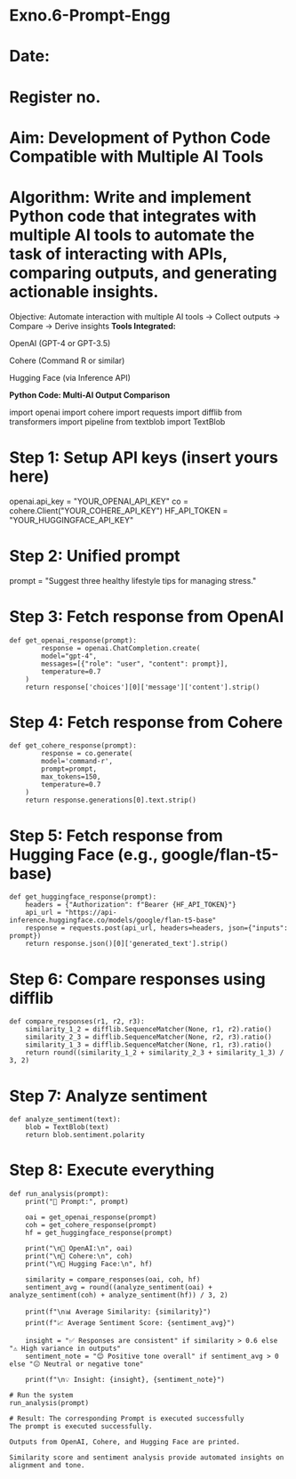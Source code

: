 # Exno.6-Prompt-Engg
# Date:
# Register no.
# Aim: Development of Python Code Compatible with Multiple AI Tools

# Algorithm: Write and implement Python code that integrates with multiple AI tools to automate the task of interacting with APIs, comparing outputs, and generating actionable insights.

Objective: Automate interaction with multiple AI tools → Collect outputs → Compare → Derive insights
**Tools Integrated:**

OpenAI (GPT-4 or GPT-3.5)

Cohere (Command R or similar)

Hugging Face (via Inference API)

**Python Code: Multi-AI Output Comparison**

import openai
import cohere
import requests
import difflib
from transformers import pipeline
from textblob import TextBlob

# Step 1: Setup API keys (insert yours here)
openai.api_key = "YOUR_OPENAI_API_KEY"
co = cohere.Client("YOUR_COHERE_API_KEY")
HF_API_TOKEN = "YOUR_HUGGINGFACE_API_KEY"

# Step 2: Unified prompt
prompt = "Suggest three healthy lifestyle tips for managing stress."

# Step 3: Fetch response from OpenAI
```
def get_openai_response(prompt):
        response = openai.ChatCompletion.create(
        model="gpt-4",
        messages=[{"role": "user", "content": prompt}],
        temperature=0.7
    )
    return response['choices'][0]['message']['content'].strip()
```
# Step 4: Fetch response from Cohere
```
def get_cohere_response(prompt):
        response = co.generate(
        model='command-r',
        prompt=prompt,
        max_tokens=150,
        temperature=0.7
    )
    return response.generations[0].text.strip()
```
# Step 5: Fetch response from Hugging Face (e.g., google/flan-t5-base)
```
def get_huggingface_response(prompt):
    headers = {"Authorization": f"Bearer {HF_API_TOKEN}"}
    api_url = "https://api-inference.huggingface.co/models/google/flan-t5-base"
    response = requests.post(api_url, headers=headers, json={"inputs": prompt})
    return response.json()[0]['generated_text'].strip()
```
# Step 6: Compare responses using difflib
```
def compare_responses(r1, r2, r3):
    similarity_1_2 = difflib.SequenceMatcher(None, r1, r2).ratio()
    similarity_2_3 = difflib.SequenceMatcher(None, r2, r3).ratio()
    similarity_1_3 = difflib.SequenceMatcher(None, r1, r3).ratio()
    return round((similarity_1_2 + similarity_2_3 + similarity_1_3) / 3, 2)
```
# Step 7: Analyze sentiment
```
def analyze_sentiment(text):
    blob = TextBlob(text)
    return blob.sentiment.polarity
```
# Step 8: Execute everything
```
def run_analysis(prompt):
    print("🧠 Prompt:", prompt)
    
    oai = get_openai_response(prompt)
    coh = get_cohere_response(prompt)
    hf = get_huggingface_response(prompt)

    print("\n🔹 OpenAI:\n", oai)
    print("\n🔹 Cohere:\n", coh)
    print("\n🔹 Hugging Face:\n", hf)

    similarity = compare_responses(oai, coh, hf)
    sentiment_avg = round((analyze_sentiment(oai) + analyze_sentiment(coh) + analyze_sentiment(hf)) / 3, 2)

    print(f"\n📊 Average Similarity: {similarity}")
    print(f"📈 Average Sentiment Score: {sentiment_avg}")

    insight = "✅ Responses are consistent" if similarity > 0.6 else "⚠️ High variance in outputs"
    sentiment_note = "😊 Positive tone overall" if sentiment_avg > 0 else "😐 Neutral or negative tone"
    
    print(f"\n💡 Insight: {insight}, {sentiment_note}")

# Run the system
run_analysis(prompt)

# Result: The corresponding Prompt is executed successfully
The prompt is executed successfully.

Outputs from OpenAI, Cohere, and Hugging Face are printed.

Similarity score and sentiment analysis provide automated insights on alignment and tone.
